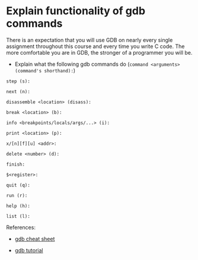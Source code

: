 # Explain functionality of gdb commands

There is an expectation that you will use GDB on nearly every single assignment throughout this course and every time you write C code. The more comfortable you are in GDB, the stronger of a programmer you will be.

- Explain what the following gdb commands do (`command <arguments> (command's shorthand):`)

```text
step (s):

next (n):

disassemble <location> (disass):

break <location> (b):

info <breakpoints/locals/args/...> (i):

print <location> (p):

x/[n][f][u] <addr>:

delete <number> (d):

finish:

$<register>:

quit (q):

run (r):

help (h):

list (l):

```


References:

- [gdb cheat sheet](https://darkdust.net/files/GDB%20Cheat%20Sheet.pdf)

- [gdb tutorial](https://web.eecs.umich.edu/~sugih/pointers/summary.html)
